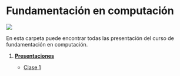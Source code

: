 # Fundamentación en computación

![](https://raw.githubusercontent.com/jacallem94/Fund.-Computaci-n/main/Figures/FundComp.png)

En esta carpeta puede encontrar todas las presentación del curso de fundamentación en computación. 

1. [**Presentaciones**](https://github.com/jacallem94/Fund-Computacion/tree/main/Presentaciones)

   - [Clase 1]()
  <!--- - [Clase 2]() -->

